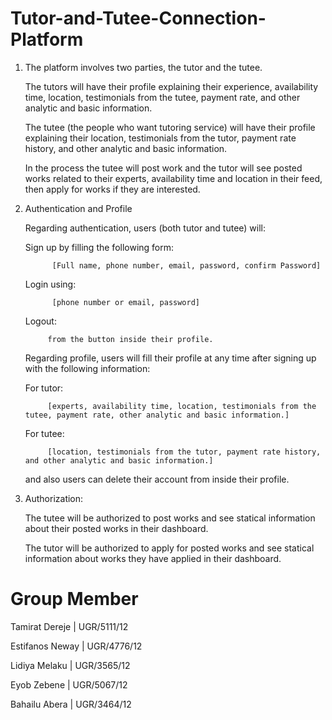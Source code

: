 # Tutor-and-Tutee-Connection-Platform
1) The platform involves two parties, the tutor and the tutee.

    The tutors will have their profile explaining their experience, availability time, location, testimonials from the tutee, payment rate, and other analytic and basic information.

    The tutee (the people who want tutoring service) will have their profile explaining their location,   testimonials from the tutor, payment rate history, and other analytic and basic information.

    In the process the tutee will post work and the tutor will see posted works related to their experts, availability time and location in their feed, then apply for works if they are interested.
 
2) Authentication and Profile

    Regarding authentication, users (both tutor and tutee) will:

      Sign up by filling the following form:
      
             [Full name, phone number, email, password, confirm Password]

      Login using:
      
             [phone number or email, password]

      Logout:
      
            from the button inside their profile.

    Regarding  profile, users will fill their profile at any time after signing up with the following information:

      For tutor:
      
            [experts, availability time, location, testimonials from the tutee, payment rate, other analytic and basic information.]

      For tutee:
      
            [location, testimonials from the tutor, payment rate history, and other analytic and basic information.]

      and also users can delete their account from inside their profile.


3) Authorization:

    The tutee will be authorized to post works and see statical information  about their posted works in their dashboard.

    The tutor will be authorized to apply for posted works and see statical information  about works they have applied  in their dashboard.
    
    
    
 # Group Member
 
   Tamirat Dereje | UGR/5111/12
   
   Estifanos Neway | UGR/4776/12
    
   Lidiya Melaku | UGR/3565/12
   
   Eyob Zebene | UGR/5067/12
   
   Bahailu Abera | UGR/3464/12
 

